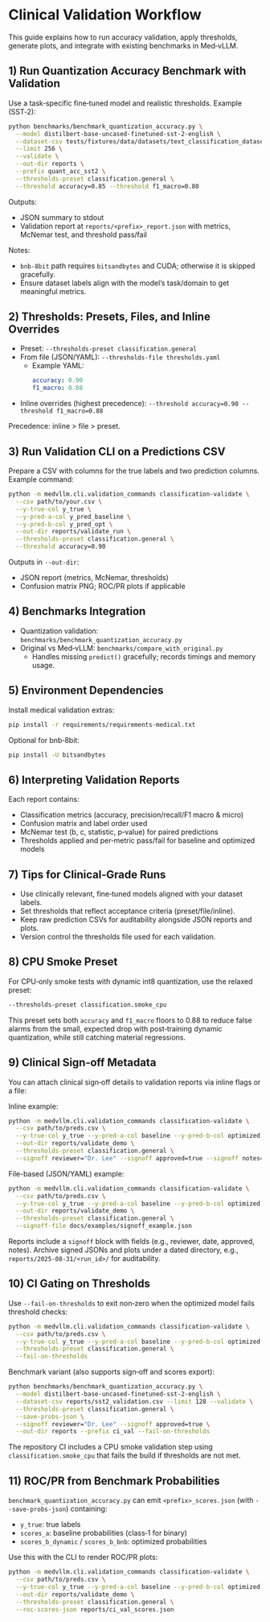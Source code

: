 # Clinical Validation Workflow

This guide explains how to run accuracy validation, apply thresholds, generate plots, and integrate with existing benchmarks in Med‑vLLM.

## 1) Run Quantization Accuracy Benchmark with Validation

Use a task‑specific fine‑tuned model and realistic thresholds. Example (SST‑2):

```bash
python benchmarks/benchmark_quantization_accuracy.py \
  --model distilbert-base-uncased-finetuned-sst-2-english \
  --dataset-csv tests/fixtures/data/datasets/text_classification_dataset.csv \
  --limit 256 \
  --validate \
  --out-dir reports \
  --prefix quant_acc_sst2 \
  --thresholds-preset classification.general \
  --threshold accuracy=0.85 --threshold f1_macro=0.80
```

Outputs:
- JSON summary to stdout
- Validation report at `reports/<prefix>_report.json` with metrics, McNemar test, and threshold pass/fail

Notes:
- `bnb-8bit` path requires `bitsandbytes` and CUDA; otherwise it is skipped gracefully.
- Ensure dataset labels align with the model’s task/domain to get meaningful metrics.

## 2) Thresholds: Presets, Files, and Inline Overrides

- Preset: `--thresholds-preset classification.general`
- From file (JSON/YAML): `--thresholds-file thresholds.yaml`
  - Example YAML:
    ```yaml
    accuracy: 0.90
    f1_macro: 0.88
    ```
- Inline overrides (highest precedence): `--threshold accuracy=0.90 --threshold f1_macro=0.88`

Precedence: inline > file > preset.

## 3) Run Validation CLI on a Predictions CSV

Prepare a CSV with columns for the true labels and two prediction columns.
Example command:

```bash
python -m medvllm.cli.validation_commands classification-validate \
  --csv path/to/your.csv \
  --y-true-col y_true \
  --y-pred-a-col y_pred_baseline \
  --y-pred-b-col y_pred_opt \
  --out-dir reports/validate_run \
  --thresholds-preset classification.general \
  --threshold accuracy=0.90
```

Outputs in `--out-dir`:
- JSON report (metrics, McNemar, thresholds)
- Confusion matrix PNG; ROC/PR plots if applicable

## 4) Benchmarks Integration

- Quantization validation: `benchmarks/benchmark_quantization_accuracy.py`
- Original vs Med‑vLLM: `benchmarks/compare_with_original.py`
  - Handles missing `predict()` gracefully; records timings and memory usage.

## 5) Environment Dependencies

Install medical validation extras:

```bash
pip install -r requirements/requirements-medical.txt
```

Optional for bnb‑8bit:

```bash
pip install -U bitsandbytes
```

## 6) Interpreting Validation Reports

Each report contains:
- Classification metrics (accuracy, precision/recall/F1 macro & micro)
- Confusion matrix and label order used
- McNemar test (b, c, statistic, p‑value) for paired predictions
- Thresholds applied and per‑metric pass/fail for baseline and optimized models

## 7) Tips for Clinical‑Grade Runs

- Use clinically relevant, fine‑tuned models aligned with your dataset labels.
- Set thresholds that reflect acceptance criteria (preset/file/inline).
- Keep raw prediction CSVs for auditability alongside JSON reports and plots.
- Version control the thresholds file used for each validation.

## 8) CPU Smoke Preset

For CPU‑only smoke tests with dynamic int8 quantization, use the relaxed preset:

```bash
--thresholds-preset classification.smoke_cpu
```

This preset sets both `accuracy` and `f1_macro` floors to 0.88 to reduce false alarms from the small, expected drop with post‑training dynamic quantization, while still catching material regressions.

## 9) Clinical Sign‑off Metadata

You can attach clinical sign‑off details to validation reports via inline flags or a file:

Inline example:

```bash
python -m medvllm.cli.validation_commands classification-validate \
  --csv path/to/preds.csv \
  --y-true-col y_true --y-pred-a-col baseline --y-pred-b-col optimized \
  --out-dir reports/validate_demo \
  --thresholds-preset classification.general \
  --signoff reviewer="Dr. Lee" --signoff approved=true --signoff notes="Meets criteria"
```

File-based (JSON/YAML) example:

```bash
python -m medvllm.cli.validation_commands classification-validate \
  --csv path/to/preds.csv \
  --y-true-col y_true --y-pred-a-col baseline --y-pred-b-col optimized \
  --out-dir reports/validate_demo \
  --thresholds-preset classification.general \
  --signoff-file docs/examples/signoff_example.json
```

Reports include a `signoff` block with fields (e.g., reviewer, date, approved, notes). Archive signed JSONs and plots under a dated directory, e.g., `reports/2025-08-31/<run_id>/` for auditability.

## 10) CI Gating on Thresholds

Use `--fail-on-thresholds` to exit non‑zero when the optimized model fails threshold checks:

```bash
python -m medvllm.cli.validation_commands classification-validate \
  --csv path/to/preds.csv \
  --y-true-col y_true --y-pred-a-col baseline --y-pred-b-col optimized \
  --thresholds-preset classification.general \
  --fail-on-thresholds
```

Benchmark variant (also supports sign‑off and scores export):

```bash
python benchmarks/benchmark_quantization_accuracy.py \
  --model distilbert-base-uncased-finetuned-sst-2-english \
  --dataset-csv reports/sst2_validation.csv --limit 128 --validate \
  --thresholds-preset classification.general \
  --save-probs-json \
  --signoff reviewer="Dr. Lee" --signoff approved=true \
  --out-dir reports --prefix ci_val --fail-on-thresholds
```

The repository CI includes a CPU smoke validation step using `classification.smoke_cpu` that fails the build if thresholds are not met.

## 11) ROC/PR from Benchmark Probabilities

`benchmark_quantization_accuracy.py` can emit `<prefix>_scores.json` (with `--save-probs-json`) containing:

- `y_true`: true labels
- `scores_a`: baseline probabilities (class‑1 for binary)
- `scores_b_dynamic` / `scores_b_bnb`: optimized probabilities

Use this with the CLI to render ROC/PR plots:

```bash
python -m medvllm.cli.validation_commands classification-validate \
  --csv path/to/preds.csv \
  --y-true-col y_true --y-pred-a-col baseline --y-pred-b-col optimized \
  --out-dir reports/validate_demo \
  --thresholds-preset classification.general \
  --roc-scores-json reports/ci_val_scores.json
```
